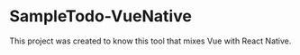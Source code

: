 # SampleTodo-VueNative
This project was created to know this tool that mixes Vue with React Native.
